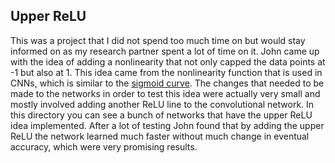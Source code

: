 ## Upper ReLU

This was a project that I did not spend too much time on but would stay informed on as my research partner spent a lot of time on it. John came up with the idea of adding a nonlinearity that not only capped the data points at -1 but also at 1. This idea came from the nonlinearity function that is used in CNNs, which is similar to the [sigmoid curve]. The changes that needed to be made to the networks in order to test this idea were actually very small and mostly involved adding another ReLU line to the convolutional network. In this directory you can see a bunch of networks that have the upper ReLU idea implemented. After a lot of testing John found that by adding the upper ReLU the network learned much faster without much change in eventual accuracy, which were very promising results.

[sigmoid curve]: https://en.wikipedia.org/wiki/Sigmoid_function
